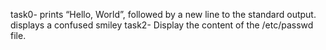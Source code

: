 task0-  prints “Hello, World”, followed by a new line to the standard output.
 displays a confused smiley
task2- Display the content of the /etc/passwd file.

